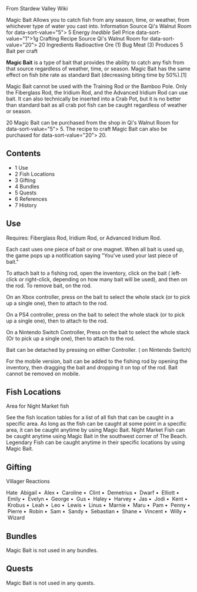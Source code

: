 From Stardew Valley Wiki

Magic Bait Allows you to catch fish from any season, time, or weather, from whichever type of water you cast into. Information Source Qi's Walnut Room for data-sort-value="5"&gt; 5 Energy *Inedible* Sell Price data-sort-value="1"&gt;1g Crafting Recipe Source Qi's Walnut Room for data-sort-value="20"&gt; 20 Ingredients Radioactive Ore (1) Bug Meat (3) Produces 5 Bait per craft

**Magic Bait** is a type of bait that provides the ability to catch any fish from that source regardless of weather, time, or season. Magic Bait has the same effect on fish bite rate as standard Bait (decreasing biting time by 50%).\[1]

Magic Bait cannot be used with the Training Rod or the Bamboo Pole. Only the Fiberglass Rod, the Iridium Rod, and the Advanced Iridium Rod can use bait. It can also technically be inserted into a Crab Pot, but it is no better than standard bait as all crab pot fish can be caught regardless of weather or season.

20 Magic Bait can be purchased from the shop in Qi's Walnut Room for data-sort-value="5"&gt; 5. The recipe to craft Magic Bait can also be purchased for data-sort-value="20"&gt; 20.

## Contents

- 1 Use
- 2 Fish Locations
- 3 Gifting
- 4 Bundles
- 5 Quests
- 6 References
- 7 History

## Use

Requires: Fiberglass Rod, Iridium Rod, or Advanced Iridium Rod.

Each cast uses one piece of bait or one magnet. When all bait is used up, the game pops up a notification saying "You've used your last piece of bait."

To attach bait to a fishing rod, open the inventory, click on the bait ( left-click or right-click, depending on how many bait will be used), and then on the rod. To remove bait, on the rod.

On an Xbox controller, press on the bait to select the whole stack (or to pick up a single one), then to attach to the rod.

On a PS4 controller, press on the bait to select the whole stack (or to pick up a single one), then to attach to the rod.

On a Nintendo Switch Controller, Press on the bait to select the whole stack (Or to pick up a single one), then to attach to the rod.

Bait can be detached by pressing on either Controller. ( on Nintendo Switch)

For the mobile version, bait can be added to the fishing rod by opening the inventory, then dragging the bait and dropping it on top of the rod. Bait cannot be removed on mobile.

## Fish Locations

Area for Night Market fish

See the fish location tables for a list of all fish that can be caught in a specific area. As long as the fish can be caught at some point in a specific area, it can be caught anytime by using Magic Bait. Night Market Fish can be caught anytime using Magic Bait in the southwest corner of The Beach. Legendary Fish can be caught anytime in their specific locations by using Magic Bait.

## Gifting

Villager Reactions

Hate  Abigail •  Alex •  Caroline •  Clint •  Demetrius •  Dwarf •  Elliott •  Emily •  Evelyn •  George •  Gus •  Haley •  Harvey •  Jas •  Jodi •  Kent •  Krobus •  Leah •  Leo •  Lewis •  Linus •  Marnie •  Maru •  Pam •  Penny •  Pierre •  Robin •  Sam •  Sandy •  Sebastian •  Shane •  Vincent •  Willy •  Wizard

## Bundles

Magic Bait is not used in any bundles.

## Quests

Magic Bait is not used in any quests.
